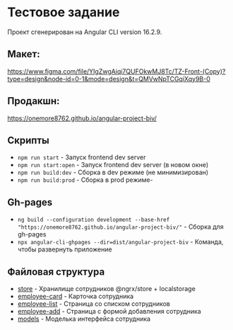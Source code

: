 # Тестовое задание
Проект сгенерирован на Angular CLI version 16.2.9.
## Макет:
https://www.figma.com/file/YIgZwgAiqi7QUFOkwMJ8Tc/TZ-Front-(Copy)?type=design&node-id=0-1&mode=design&t=QMVwNpTCGqiXqy9B-0

## Продакшн:
https://onemore8762.github.io/angular-project-biv/

## Скрипты

- `npm run start` - Запуск frontend dev server
- `npm run start:open` - Запуск frontend dev server (в новом окне)
- `npm run build:dev` - Сборка в dev режиме (не минимизирован)
- `npm run build:prod` - Сборка в prod режиме-

## Gh-pages
- `ng build --configuration development --base-href "https://onemore8762.github.io/angular-project-biv/"` - Сборка для gh-pages
- `npx angular-cli-ghpages --dir=dist/angular-project-biv` - Команда, чтобы развернуть приложение

## Файловая структура
- [store](/src/app/store) - Хранилище сотрудников @ngrx/store + localstorage
- [employee-card](/src/app/store) - Карточка сотрудника
- [employee-list](/src/app/employees-list) - Страница со списком сотрудников
- [employee-add](/src/app/employee-add) - Страница с формой добавления сотрудника
- [models](/src/app/models) - Моделька интерфейса сотрудника
